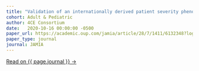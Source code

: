 ```yaml
---
title: "Validation of an internationally derived patient severity phenotype to support COVID-19 analytics from electronic health record data"
cohort: Adult & Pediatric
author: 4CE Consortium
date:   2020-10-16 00:00:00 -0500
paper_url: https://academic.oup.com/jamia/article/28/7/1411/6132348?login=true
paper_type: journal
journal: JAMIA
---
```


<a href="{{ page.paper_url }}">Read on {{ page.journal }} &rarr;</a>
